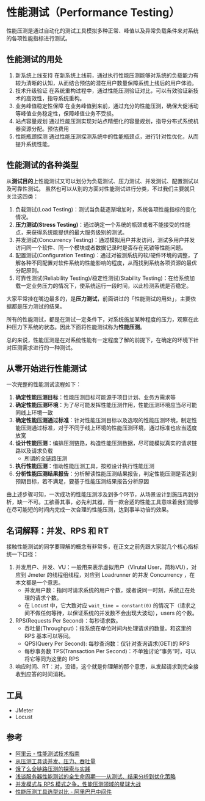 # 性能测试（Performance Testing）

性能压测是通过自动化的测试工具模拟多种正常、峰值以及异常负载条件来对系统的各项性能指标进行测试。

## 性能测试的用处

1. 新系统上线支持
   在新系统上线前，通过执行性能压测能够对系统的负载能力有较为清晰的认知，从而结合预估的潜在用户数量保障系统上线后的用户体验。
2. 技术升级验证
   在系统重构过程中，通过性能压测验证对比，可以有效验证新技术的高效性，指导系统重构。
3. 业务峰值稳定性保障
   在业务峰值到来前，通过充分的性能压测，确保大促活动等峰值业务稳定性，保障峰值业务不受损。
4. 站点容量规划
   通过性能压测实现对站点精细化的容量规划，指导分布式系统机器资源分配。预估费用
5. 性能瓶颈探测
   通过性能压测探测系统中的性能瓶颈点，进行针对性优化，从而提升系统性能。


## 性能测试的各种类型

从**测试目的**上性能测试又可以划分为负载测试、压力测试、并发测试、配置测试以及可靠性测试。
虽然也可以从别的方面对性能测试进行分类，不过我们主要就只关注这四类：

1. 负载测试(Load Testing)：测试当负载逐渐增加时，系统各项性能指标的变化情况。
2. **压力测试(Stress Testing)**：通过确定一个系统的瓶颈或者不能接受的性能点，来获得系统能提供的最大服务级别的测试。
3. 并发测试(Concurrency Testing)：通过模拟用户并发访问，测试多用户并发访问同一个软件、同一个模块或者数据记录时是否存在死锁等性能问题。
4. 配置测试(Configuration Testing)：通过对被测系统的软/硬件环境的调整，了解各种不同配置对软件系统的性能影响的程度，从而找到系统各项资源的最优分配原则。
5. 可靠性测试(Reliability Testing)/稳定性测试(Stability Testing)：在给系统加载一定业务压力的情况下，使系统运行一段时间，以此检测系统是否稳定。

大家平常挂在嘴边最多的，是**压力测试**，前面讲过的「性能测试的用处」，主要依据都是压力测试的结果。

所有的性能测试，都是在测试一定条件下，对系统施加某种程度的压力，观察在此种压力下系统的状态。因此下面将性能测试称为**性能压测**。

总的来说，性能压测是在对系统性能有一定程度了解的前提下，在确定的环境下针对压测需求进行的一种测试。


## 从零开始进行性能测试

一次完整的性能测试流程如下：

1. **确定性能压测目标**：性能压测目标可能源于项目计划、业务方需求等
2. **确定性能压测环境**：为了尽可能发挥性能压测作用，性能压测环境应当尽可能同线上环境一致
3. **确定性能压测通过标准**：针对性能压测目标以及选取的性能压测环境，制定性能压测通过标准，对于不同于线上环境的性能压测环境，通过标准也应当适度放宽
4. **设计性能压测**：编排压测链路，构造性能压测数据，尽可能模拟真实的请求链路以及请求负载
   - 所谓的全链路压测
5. **执行性能压测**：借助性能压测工具，按照设计执行性能压测
6. **分析性能压测结果报告**：分析解读性能压测结果报告，判定性能压测是否达到预期目标，若不满足，要基于性能压测结果报告分析原因


由上述步骤可知，一次成功的性能压测涉及到多个环节，从场景设计到施压再到分析，缺一不可。工欲善其事，必先利其器，而一款合适的性能工具意味着我们能够在尽可能短的时间内完成一次合理的性能压测，达到事半功倍的效果。



## 名词解释：并发、RPS 和 RT

接触性能测试的同学要理解的概念有非常多，在正文之前先跟大家就几个核心指标统一下口径：

1. 并发用户、并发、VU：一般用来表示虚拟用户（Virutal User，简称VU），对应到 Jmeter 的线程组线程，对应到 Loadrunner 的并发 Concurrency ，在本文都是一个意思。
    - 并发用户数：指同时请求系统的用户个数，或者说同一时刻，系统正在处理的请求个数。
    - 在 Locust 中，它大致对应 `wait_time = constant(0)` 的情况下（请求之间不做任何等待，以保证系统的并发数不会出现大波动），users 的个数。
2. RPS(Requests Per Second)：每秒请求数。
    - 吞吐量(Throughput)：指系统在单位时间内处理请求的数量。和这里的 RPS 基本可以等同。
    - QPS(Query Per Second): 每秒查询数：仅针对查询请求(GET)的 RPS
    - 每秒事务数 TPS(Transaction Per Second)：不单独讨论“事务”时，可以将它等同为这里的 RPS
3. 响应时间、RT：对，没错，这个就是你理解的那个意思，从发起请求到完全接收到应答的时间消耗。


## 工具

- JMeter
- Locust

## 参考

- [阿里云 - 性能测试技术指南](https://help.aliyun.com/document_detail/29337.html)
- [从压测工具谈并发、压力、吞吐量](https://zhuanlan.zhihu.com/p/23211458)
- [饿了么全链路压测的探索与实践](https://zhuanlan.zhihu.com/p/30306892)
- [浅谈服务器性能测试的全生命周期——从测试、结果分析到优化策略 ](https://wetest.qq.com/lab/view/?id=102)
- [并发模式与 RPS 模式之争，性能压测领域的星球大战](https://yq.aliyun.com/articles/709950?spm=5176.7946858.1219570.2.c8802542NeDh2Z)
- [性能压测工具选型对比 - 阿里巴巴中间件](https://mp.weixin.qq.com/s?__biz=MzU4NzU0MDIzOQ==&mid=2247486886&idx=2&sn=cd9f4b50afd3d6a03dfeb724905ee428)
